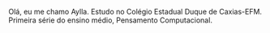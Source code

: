 Olá, eu me chamo Aylla.
Estudo no Colégio Estadual Duque de Caxias-EFM.
Primeira série do ensino médio, Pensamento Computacional.
